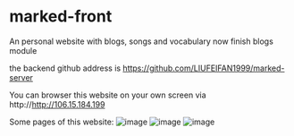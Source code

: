 # marked-front
An personal website with blogs, songs and vocabulary
now finish blogs module

the backend github address is https://github.com/LIUFEIFAN1999/marked-server

You can browser this website on your own screen via http://http://106.15.184.199

Some pages of this website:
![image](https://user-images.githubusercontent.com/61142306/147418485-b23fb361-09dd-4c0d-9f1f-57ae6ce8c401.png)
![image](https://user-images.githubusercontent.com/61142306/147418508-9ebed30e-fa9e-483a-920c-835e82a06307.png)
![image](https://user-images.githubusercontent.com/61142306/147418518-11719c45-f4e6-472b-8a0e-081e02a22707.png)
